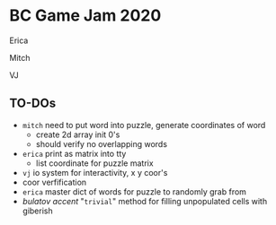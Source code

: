 # BC Game Jam 2020
Erica

Mitch 

VJ

## TO-DOs
 * `mitch` need to put word into puzzle, generate coordinates of word
   * create 2d array init 0's
   * should verify no overlapping words
 * `erica` print as matrix into tty
   * list coordinate for puzzle matrix
 * `vj` io system for interactivity, x y coor's
 * coor verfification 
 * `erica` master dict of words for puzzle to randomly grab from
 * *bulatov accent* "`trivial`" method for filling unpopulated cells with giberish
